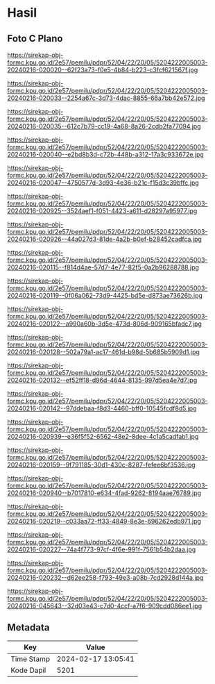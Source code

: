 # Hasil

## Foto C Plano

https://sirekap-obj-formc.kpu.go.id/2e57/pemilu/pdpr/52/04/22/20/05/5204222005003-20240216-020020--62f23a73-f0e5-4b84-b223-c3fcf621567f.jpg

https://sirekap-obj-formc.kpu.go.id/2e57/pemilu/pdpr/52/04/22/20/05/5204222005003-20240216-020033--2254a67c-3d73-4dac-8855-66a7bb42e572.jpg

https://sirekap-obj-formc.kpu.go.id/2e57/pemilu/pdpr/52/04/22/20/05/5204222005003-20240216-020035--612c7b79-cc19-4a68-8a26-2cdb2fa77094.jpg

https://sirekap-obj-formc.kpu.go.id/2e57/pemilu/pdpr/52/04/22/20/05/5204222005003-20240216-020040--e2bd8b3d-c72b-448b-a312-17a3c933672e.jpg

https://sirekap-obj-formc.kpu.go.id/2e57/pemilu/pdpr/52/04/22/20/05/5204222005003-20240216-020047--4750577d-3d93-4e36-b21c-f15d3c39bffc.jpg

https://sirekap-obj-formc.kpu.go.id/2e57/pemilu/pdpr/52/04/22/20/05/5204222005003-20240216-020925--3524aef1-f051-4423-a611-d28297a95977.jpg

https://sirekap-obj-formc.kpu.go.id/2e57/pemilu/pdpr/52/04/22/20/05/5204222005003-20240216-020926--44a027d3-81de-4a2b-b0ef-b28452cadfca.jpg

https://sirekap-obj-formc.kpu.go.id/2e57/pemilu/pdpr/52/04/22/20/05/5204222005003-20240216-020115--f814d4ae-57d7-4e77-82f5-0a2b96288788.jpg

https://sirekap-obj-formc.kpu.go.id/2e57/pemilu/pdpr/52/04/22/20/05/5204222005003-20240216-020119--0f06a062-73d9-4425-bd5e-d873ae73626b.jpg

https://sirekap-obj-formc.kpu.go.id/2e57/pemilu/pdpr/52/04/22/20/05/5204222005003-20240216-020122--a990a60b-3d5e-473d-806d-909165bfadc7.jpg

https://sirekap-obj-formc.kpu.go.id/2e57/pemilu/pdpr/52/04/22/20/05/5204222005003-20240216-020128--502a79a1-ac17-461d-b98d-5b685b5909d1.jpg

https://sirekap-obj-formc.kpu.go.id/2e57/pemilu/pdpr/52/04/22/20/05/5204222005003-20240216-020132--ef52ff18-d96d-4644-8135-997d5ea4e7d7.jpg

https://sirekap-obj-formc.kpu.go.id/2e57/pemilu/pdpr/52/04/22/20/05/5204222005003-20240216-020142--97ddebaa-f8d3-4460-bff0-10545fcdf8d5.jpg

https://sirekap-obj-formc.kpu.go.id/2e57/pemilu/pdpr/52/04/22/20/05/5204222005003-20240216-020939--e36f5f52-6562-48e2-8dee-4c1a5cadfab1.jpg

https://sirekap-obj-formc.kpu.go.id/2e57/pemilu/pdpr/52/04/22/20/05/5204222005003-20240216-020159--9f791185-30d1-430c-8287-fefee6bf3536.jpg

https://sirekap-obj-formc.kpu.go.id/2e57/pemilu/pdpr/52/04/22/20/05/5204222005003-20240216-020940--b7017810-e634-4fad-9262-8194aae76789.jpg

https://sirekap-obj-formc.kpu.go.id/2e57/pemilu/pdpr/52/04/22/20/05/5204222005003-20240216-020219--c033aa72-ff33-4849-8e3e-696262edb971.jpg

https://sirekap-obj-formc.kpu.go.id/2e57/pemilu/pdpr/52/04/22/20/05/5204222005003-20240216-020227--74a4f773-97cf-4f6e-991f-7561b54b2daa.jpg

https://sirekap-obj-formc.kpu.go.id/2e57/pemilu/pdpr/52/04/22/20/05/5204222005003-20240216-020232--d62ee258-f793-49e3-a08b-7cd2928d144a.jpg

https://sirekap-obj-formc.kpu.go.id/2e57/pemilu/pdpr/52/04/22/20/05/5204222005003-20240216-045643--32d03e43-c7d0-4ccf-a7f6-909cdd086ee1.jpg


## Metadata

| Key        | Value               |
| ---------- | ------------------- |
| Time Stamp | 2024-02-17 13:05:41 |
| Kode Dapil | 5201                |



